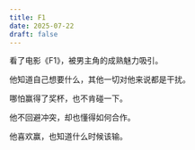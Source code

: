 ```yaml
---
title: F1
date: 2025-07-22
draft: false
---
```

看了电影《F1》，被男主角的成熟魅力吸引。

他知道自己想要什么，其他一切对他来说都是干扰。  

哪怕赢得了奖杯，也不肯碰一下。

他不回避冲突，却也懂得如何合作。

他喜欢赢，也知道什么时候该输。